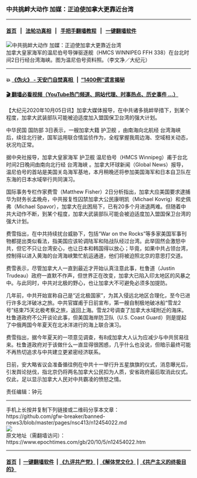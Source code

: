 ### 中共挑衅大动作 加媒：正迫使加拿大更靠近台湾
------------------------

#### [首页](https://github.com/gfw-breaker/banned-news3/blob/master/README.md) &nbsp;&nbsp;|&nbsp;&nbsp; [法轮功真相](https://github.com/begood0513/basic/blob/master/README.md)  &nbsp;&nbsp;|&nbsp;&nbsp; [手把手翻墙教程](https://github.com/gfw-breaker/guides/wiki)  &nbsp;&nbsp;|&nbsp;&nbsp; [一键翻墙软件](https://github.com/gfw-breaker/nogfw/blob/master/README.md)  



<div><img alt="中共挑衅大动作 加媒：正迫使加拿大更靠近台湾" class="attachment-djy_600_400 size-djy_600_400 wp-post-image" src="https://i.epochtimes.com/assets/uploads/2017/10/1710070014352783-600x400.jpg"/>
<div class="caption">
 加拿大皇家海军的温尼伯号导弹驱逐舰（HMCS WINNIPEG FFH 338）在台北时间2日行经台湾海峡。图为温尼伯号资料照。（李文净／大纪元）
</div></div><hr/>

#### 💥 [《伪火》 - 天安门自焚真相 ](http://158.247.195.190:10000/videos/blog/weihuo.html)&nbsp; |&nbsp; [“1400例”谎言揭秘  ](http://158.247.195.190:10000/videos/blog/jiexi1400.html)

#### [ 🎬  翻墙必看视频（YouTube热门频道、网站代理、时事热点、历史事件 ...）](https://github.com/gfw-breaker/links/blob/master/banned.md)

<div><p>
 【大纪元2020年10月05日讯】加拿大媒体报导，在中共诸多挑衅举措下，到某个程度，加拿大武装部队可能被迫适度加入盟国保卫台湾的强大计划。
</p>
<p>
 中华民国
 <ok href="https://www.epochtimes.com/gb/tag/%E5%9B%BD%E9%98%B2%E9%83%A8.html">
  国防部
 </ok>
 3日表示，一艘加拿大籍
 <ok href="https://www.epochtimes.com/gb/tag/%E6%8A%A4%E5%8D%AB%E8%88%B0.html">
  护卫舰
 </ok>
 ，由南海向北航经
 <ok href="https://www.epochtimes.com/gb/tag/%E5%8F%B0%E6%B9%BE%E6%B5%B7%E5%B3%A1.html">
  台湾海峡
 </ok>
 后，续往北行驶，国军运用联合情监侦作为，全程掌握我周边海、空域相关动态，状况均正常。
</p>
<p>
 据中央社报导，加拿大皇家海军
 <ok href="https://www.epochtimes.com/gb/tag/%E6%8A%A4%E5%8D%AB%E8%88%B0.html">
  护卫舰
 </ok>
 温尼伯号（HMCS Winnipeg）甫于台北时间2日晚间由南向北行经
 <ok href="https://www.epochtimes.com/gb/tag/%E5%8F%B0%E6%B9%BE%E6%B5%B7%E5%B3%A1.html">
  台湾海峡
 </ok>
 。加拿大环球新闻（Global News）报导，温尼伯号的首站是美国关岛海军基地，本月稍晚还将参加美国海军和日本自卫队在东海的日本水域举行共同演习。
</p>
<p>
 国际事务专栏作家费雪（Matthew Fisher）2日分析指出，加拿大应美国要求逮捕华为财务长孟晚舟，中共报复性囚禁加拿大公民康明凯（Michael Kovrig）和史佩弗（Michael Spavor），加拿大在此困局下，已有20多个月进退两难。但随着中共大动作不断，到某个程度，加拿大武装部队可能会被迫适度加入盟国保卫台湾的强大计划。
</p>
<p>
 费雪指出，在中共持续扰台威胁下，包括“War on the Rocks”等多家美国军事刊物都提出类似看法，指美国应该轮调陆军和陆战队经过台湾。此举固然会激怒中共，但它不只让台湾安心，也让日本和韩国得以放心；毕竟，如果中共占领台湾，控制得以进入黄海的台湾海峡繁忙航运通道，他们将被迫照北京的意思打交道。
</p>
<p>
 费雪表示，尽管加拿大人一直到最近才开始认真注意此事，杜鲁道（Justin Trudeau）政府一直默不作声，但世界正在改变，加拿大已陷入印太地区的风暴之中。与此同时，中共对北极的野心，也让加拿大不可避免必须多加提防。
</p>
<p>
 几年前，中共开始宣称自己是“近北极国家”，为其入侵远北地区合理化，至今已进行许多北洋破冰之旅。中共官媒甫于日前宣布，第一艘自制极地破冰船“雪龙2号”结束75天北极考察之旅，返回上海。雪龙2号调查了加拿大水域附近的海床。杜鲁道政府不公开谈论此事，但美国海岸防卫队（U.S. Coast Guard）则是提起了中俄两国今年夏天在北冰洋进行的海上联合演习。
</p>
<p>
 费雪指出，据今年夏天的一项意见调查，有8成加拿大人认为应减少与中共贸易往来。杜鲁道政府对于该做什么一直显得很困惑，几乎什么也没说，但暗示最终可能不再热切追求与中共建立更紧密经济联系。
</p>
<p>
 日前，安大略省议会准备循往例在中共十一举行升五星旗旗的仪式，消息曝光后，引发舆论挞伐，指北京仍将两名加拿大公民扣为人质，安省政府最后取消此仪式。仅此，足以显示加拿大人民对中共霸凌的愤怒之情。
</p>
<p>
 责任编辑：钟元
</p>
</div>
<hr/>
手机上长按并复制下列链接或二维码分享本文章：<br/>
https://github.com/gfw-breaker/banned-news3/blob/master/pages/nsc413/n12454022.md <br/>
<a href='https://github.com/gfw-breaker/banned-news3/blob/master/pages/nsc413/n12454022.md'><img src='https://github.com/gfw-breaker/banned-news3/blob/master/pages/nsc413/n12454022.md.png'/></a> <br/>
原文地址（需翻墙访问）：https://www.epochtimes.com/gb/20/10/5/n12454022.htm


------------------------
#### [首页](https://github.com/gfw-breaker/banned-news3/blob/master/README.md) &nbsp;|&nbsp; [一键翻墙软件](https://github.com/gfw-breaker/nogfw/blob/master/README.md) &nbsp;| [《九评共产党》](https://github.com/gfw-breaker/9ping.md/blob/master/README.md#九评之一评共产党是什么) | [《解体党文化》](https://github.com/gfw-breaker/jtdwh.md/blob/master/README.md) | [《共产主义的终极目的》](https://github.com/gfw-breaker/gczydzjmd.md/blob/master/README.md)


<img src='http://gfw-breaker.win/banned-news3/pages/nsc413/n12454022.md' width='0px' height='0px'/>
